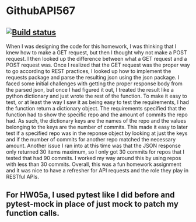 # GithubAPI567
[![Build status](https://app.travis-ci.com/pdamiano-11/GithubAPI567.svg?branch=HW05a_Mocking)](https://app.travis-ci.com/pdamiano-11/GithubAPI567)
-----------------------------------------------------------------------
When I was designing the code for this homework, I was thinking that I knew how to make a GET request, but then I thought why not make a POST request. I then looked up the difference between what a GET request and a POST request was. Once I realized that the GET request was the proper way to go according to REST practices, I looked up how to implement the requests package and parse the resulting json using the json package. I faced some initial challenges with getting the proper response body from the parsed json, but once I had figured it out, I treated the result like a python dictionary and just wrote the rest of the function. To make it easy to test, or at least the way I saw it as being easy to test the requirements, I had the function return a dictionary object. The requirements specified that the function had to show the specific repo and the amount of commits the repo had. As such, the dictionary keys are the names of the repo and the values belonging to the keys are the number of commits. This made it easy to later test if a specified repo was in the reponse object by looking at just the keys and if the number of commits for another repo matched the necessary amount. Another issue I ran into at this time was that the JSON response only returned 30 items maximum, so I only got 30 commits for repos that I tested that had 90 commits. I worked my way around this by using repos with less than 30 commits. Overall, this was a fun homework assignment and it was nice to have a refresher for API requests and the role they play in RESTful APIs.


## For HW05a, I used pytest like I did before and pytest-mock in place of just mock to patch my function calls.
